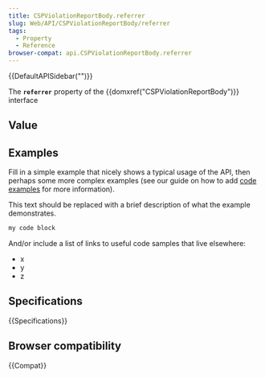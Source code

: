 ```yaml
---
title: CSPViolationReportBody.referrer
slug: Web/API/CSPViolationReportBody/referrer
tags:
  - Property
  - Reference
browser-compat: api.CSPViolationReportBody.referrer
---
```

{{DefaultAPISidebar("")}}

The **`referrer`** property of the {{domxref("CSPViolationReportBody")}} interface 

## Value



## Examples

Fill in a simple example that nicely shows a typical usage of the API, then perhaps some more complex examples (see our guide on how to add [code examples](/en-US/docs/MDN/Contribute/Structures/Code_examples) for more information).

This text should be replaced with a brief description of what the example demonstrates.

```js
my code block
```

And/or include a list of links to useful code samples that live elsewhere:

*   x
*   y
*   z

## Specifications

{{Specifications}}

## Browser compatibility

{{Compat}}


